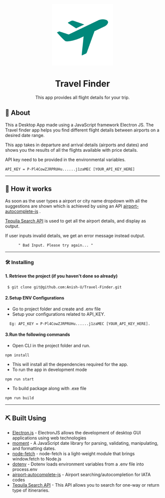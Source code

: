 <p align="center">
 <img width=200px src="https://raw.githubusercontent.com/Anish-U/Travel-Finder/master/assets/img/icon.png" alt="Instagram logo">
</p>


<h1 align="center">Travel Finder</h1>


<p align="center">This app provides all flight details for your trip.<br> 
</p>

## 🧐 About

This a Desktop App made using a JavaScript framework Electron JS. The Travel finder app helps you find different flight details between airports on a desired date range.

This app takes in departure and arrival details (airports and dates) and shows you the results of all the flights available with price details.

API key need to be provided in the environmental variables.

```
API_KEY = P-Pl4CowZJRPRUHu......j1zaMEC [YOUR_API_KEY_HERE]
```

----

## 💭 How it works

As soon as the user types a airport or city name dropdown with all the suggestions are shown which is achieved by using an API [airport-autocomplete-js](https://www.npmjs.com/package/airport-autocomplete-js) .

[Tequila Search API](https://kiwicom.github.io/margarita/docs/tequila-api) is used to get all the airport details, and display as output.

If user inputs invalid details, we get an error message instead output.

```
      " Bad Input. Please try again... "
```

----

### 🛠 Installing

#### 1. Retrieve the project (if you haven't done so already)

```git
 $ git clone git@github.com:Anish-U/Travel-Finder.git
```

#### 2.Setup ENV Configurations

- Go to project folder and create and .env file
- Setup your configurations related to API_KEY.
``` 
  Eg: API_KEY = P-Pl4CowZJRPRUHu......j1zaMEC [YOUR_API_KEY_HERE].
```

#### 3.Run the following commands

- Open CLI in the project folder and run.
``` 
npm install
```
- This will install all the dependencies required for the app.
- To run the app in development mode
```
npm run start
```
- To build package along with .exe file
```
npm run build
```

----

## ⛏️ Built Using 

- [Electron.js](https://www.electronjs.org/) - ElectronJS allows the development of desktop GUI applications using web technologies
- [moment](https://www.npmjs.com/package/moment) - A JavaScript date library for parsing, validating, manipulating, and formatting dates. 
- [node-fetch](https://www.npmjs.com/package/node-fetch) - node-fetch is a light-weight module that brings window.fetch to Node.js
- [dotenv](https://www.npmjs.com/package/dotenv) - Dotenv loads environment variables from a .env file into process.env
- [airport-autocomplete-js](https://www.npmjs.com/package/airport-autocomplete-js) - Airport searching/autocompletion for IATA codes
- [Tequila Search API](https://kiwicom.github.io/margarita/docs/tequila-api) - This API allows you to search for one-way or return type of itineraries.
